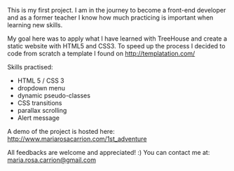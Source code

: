 This is my first project.
I am in the journey to become a front-end developer and as a former teacher I know how much practicing is important when learning new skills.

My goal here was to apply what I have learned with TreeHouse and create a static website with HTML5 and CSS3. To speed up the process I decided to code from scratch a template I found on http://templatation.com/

Skills practised:
- HTML 5 / CSS 3
- dropdown menu
- dynamic pseudo-classes
- CSS transitions
- parallax scrolling
- Alert message

A demo of the project is hosted here: http://www.mariarosacarrion.com/1st_adventure

All feedbacks are welcome and appreciated! :)
You can contact me at: maria.rosa.carrion@gmail.com
